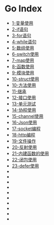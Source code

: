 # Go Index
* [1-变量使用](./1-变量使用.md)
* [2-if语句](./2-if语句.md)
* [3-for语句](./3-for语句.md)
* [4-while语句](4-while语句.md)
* [5-数组使用](5-数组使用.md)
* [6-switch使用](6-switch使用.md)
* [7-map使用](7-map使用.md)
* [8-函数使用](8-函数使用.md)
* [9-模块使用](./9-模块使用.md)
* [10-struct使用]()
* [10-方法使用]()
* [11-继承]()
* [12-接口使用]()
* [13-单元测试](13-单元测试.md)
* [14-协程使用]()
* [15-channel使用]()
* [16-Json使用]()
* [17-socket编程]()
* [18-http编程]()
* [19-文件操作]()
* [20-反射使用]()
* [21-内建函数的使用]()
* [22-闭包使用]()
* [23-defer使用]()
* []()
* []()
* []()
* []()
* []()
* []()
* []()
* []()
* []()
* []()



